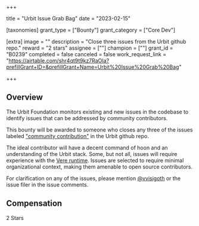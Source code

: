+++

title = "Urbit Issue Grab Bag"
date = "2023-02-15"

[taxonomies]
grant_type = ["Bounty"]
grant_category = ["Core Dev"]

[extra]
image = ""
description = "Close three issues from the Urbit github repo."
reward = "2 stars"
assignee = [""]
champion = [""]
grant_id = "B0239"
completed = false
canceled = false
work_request_link = "https://airtable.com/shr4qt9t9kz7RaOIa?prefillGrant+ID=&prefillGrant+Name=Urbit%20Issue%20Grab%20Bag"

+++

## Overview


The Urbit Foundation monitors existing and new issues in the codebase to identify issues that can be addressed by community contributors. 

This bounty will be awarded to someone who closes any three of the issues labeled ["community contribution"](https://github.com/urbit/urbit/labels/community%20contribution) in the Urbit github repo. 

The ideal contributor will have a decent command of hoon and an understanding of the Urbit stack. Some, but not all, issues will require experience with the [Vere runtime](https://github.com/urbit/vere). Issues are selected to require minimal organizational context, making them amenable to open source contributors.

For clarification on any of the issues, please mention [@vvisigoth](https://github.com/vvisigoth) or the issue filer in the issue comments.

## Compensation

2 Stars
